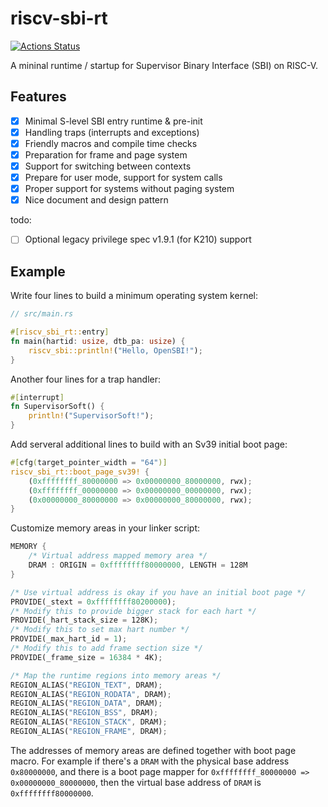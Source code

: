 # riscv-sbi-rt

[![Actions Status](https://github.com/rcore-os/riscv-sbi-rt/workflows/CI/badge.svg)](https://github.com/rcore-os/riscv-sbi-rt/actions)

A mininal runtime / startup for Supervisor Binary Interface (SBI) on RISC-V.

## Features

- [x] Minimal S-level SBI entry runtime & pre-init
- [x] Handling traps (interrupts and exceptions)
- [x] Friendly macros and compile time checks
- [x] Preparation for frame and page system
- [x] Support for switching between contexts
- [x] Prepare for user mode, support for system calls
- [x] Proper support for systems without paging system
- [x] Nice document and design pattern

todo:

- [ ] Optional legacy privilege spec v1.9.1 (for K210) support

## Example

Write four lines to build a minimum operating system kernel:

```rust
// src/main.rs

#[riscv_sbi_rt::entry]
fn main(hartid: usize, dtb_pa: usize) {
    riscv_sbi::println!("Hello, OpenSBI!");
}
```

Another four lines for a trap handler:

```rust
#[interrupt]
fn SupervisorSoft() {
    println!("SupervisorSoft!");
}
```

Add serveral additional lines to build with an Sv39 initial boot page:

```rust
#[cfg(target_pointer_width = "64")]
riscv_sbi_rt::boot_page_sv39! {
    (0xffffffff_80000000 => 0x00000000_80000000, rwx);
    (0xffffffff_00000000 => 0x00000000_00000000, rwx);
    (0x00000000_80000000 => 0x00000000_80000000, rwx);
}
```

Customize memory areas in your linker script:

```rust
MEMORY {
    /* Virtual address mapped memory area */
    DRAM : ORIGIN = 0xffffffff80000000, LENGTH = 128M
}

/* Use virtual address is okay if you have an initial boot page */
PROVIDE(_stext = 0xffffffff80200000);
/* Modify this to provide bigger stack for each hart */
PROVIDE(_hart_stack_size = 128K);
/* Modify this to set max hart number */
PROVIDE(_max_hart_id = 1);
/* Modify this to add frame section size */
PROVIDE(_frame_size = 16384 * 4K);

/* Map the runtime regions into memory areas */
REGION_ALIAS("REGION_TEXT", DRAM);
REGION_ALIAS("REGION_RODATA", DRAM);
REGION_ALIAS("REGION_DATA", DRAM);
REGION_ALIAS("REGION_BSS", DRAM);
REGION_ALIAS("REGION_STACK", DRAM);
REGION_ALIAS("REGION_FRAME", DRAM);
```

The addresses of memory areas are defined together with boot page macro.
For example if there's a `DRAM` with the physical base address `0x80000000`,
and there is a boot page mapper for `0xffffffff_80000000 => 0x00000000_80000000`,
then the virtual base address of `DRAM` is `0xffffffff80000000`.
